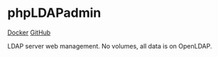 # phpLDAPadmin

[Docker](https://hub.docker.com/r/osixia/phpldapadmin/tags)
[GitHub](https://github.com/osixia/docker-phpLDAPadmin)

LDAP server web management. No volumes, all data is on OpenLDAP.